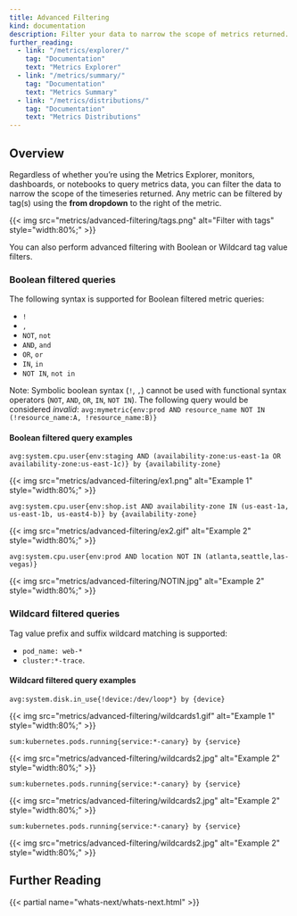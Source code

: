 ```yaml
---
title: Advanced Filtering
kind: documentation
description: Filter your data to narrow the scope of metrics returned.
further_reading:
  - link: "/metrics/explorer/"
    tag: "Documentation"
    text: "Metrics Explorer"
  - link: "/metrics/summary/"
    tag: "Documentation"
    text: "Metrics Summary"
  - link: "/metrics/distributions/"
    tag: "Documentation"
    text: "Metrics Distributions"
---
```


## Overview

Regardless of whether you’re using the Metrics Explorer, monitors, dashboards, or notebooks to query metrics data, you can filter the data to narrow the scope of the timeseries returned. Any metric can be filtered by tag(s) using the **from dropdown** to the right of the metric. 

{{< img src="metrics/advanced-filtering/tags.png" alt="Filter with tags"  style="width:80%;" >}}

You can also perform advanced filtering with Boolean or Wildcard tag value filters.

### Boolean filtered queries 

The following syntax is supported for Boolean filtered metric queries: 

- `!`
- `,`
- `NOT`, `not`
- `AND`, `and`
- `OR`, `or`
- `IN`, `in`
- `NOT IN`, `not in`

Note: Symbolic boolean syntax (`!`, `,`) cannot be used with functional syntax operators (`NOT`, `AND`, `OR`, `IN`, `NOT IN`). The following query would be considered _invalid_: 
`avg:mymetric{env:prod AND resource_name NOT IN (!resource_name:A, !resource_name:B)}`

#### Boolean filtered query examples

```
avg:system.cpu.user{env:staging AND (availability-zone:us-east-1a OR availability-zone:us-east-1c)} by {availability-zone}
```

{{< img src="metrics/advanced-filtering/ex1.png" alt="Example 1"  style="width:80%;" >}}

```
avg:system.cpu.user{env:shop.ist AND availability-zone IN (us-east-1a, us-east-1b, us-east4-b)} by {availability-zone}
```

{{< img src="metrics/advanced-filtering/ex2.gif" alt="Example 2"  style="width:80%;" >}}


```
avg:system.cpu.user{env:prod AND location NOT IN (atlanta,seattle,las-vegas)}
```

{{< img src="metrics/advanced-filtering/NOTIN.jpg" alt="Example 2"  style="width:80%;" >}}


### Wildcard filtered queries 

Tag value prefix and suffix wildcard matching is supported: 
-  `pod_name: web-*` 
-  `cluster:*-trace`.

#### Wildcard filtered query examples

```
avg:system.disk.in_use{!device:/dev/loop*} by {device}
```

{{< img src="metrics/advanced-filtering/wildcards1.gif" alt="Example 1"  style="width:80%;" >}}

```
sum:kubernetes.pods.running{service:*-canary} by {service}
```

{{< img src="metrics/advanced-filtering/wildcards2.jpg" alt="Example 2"  style="width:80%;" >}}


```
sum:kubernetes.pods.running{service:*-canary} by {service}
```

{{< img src="metrics/advanced-filtering/wildcards2.jpg" alt="Example 2"  style="width:80%;" >}}


```
sum:kubernetes.pods.running{service:*-canary} by {service}
```

{{< img src="metrics/advanced-filtering/wildcards2.jpg" alt="Example 2"  style="width:80%;" >}}

## Further Reading

{{< partial name="whats-next/whats-next.html" >}}
